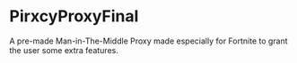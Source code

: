 # PirxcyProxyFinal
A pre-made Man-in-The-Middle Proxy made especially for Fortnite to grant the user some extra features.
